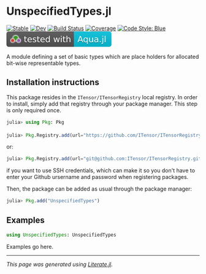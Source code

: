# UnspecifiedTypes.jl

[![Stable](https://img.shields.io/badge/docs-stable-blue.svg)](https://ITensor.github.io/UnspecifiedTypes.jl/stable/)
[![Dev](https://img.shields.io/badge/docs-dev-blue.svg)](https://ITensor.github.io/UnspecifiedTypes.jl/dev/)
[![Build Status](https://github.com/ITensor/UnspecifiedTypes.jl/actions/workflows/CI.yml/badge.svg?branch=main)](https://github.com/ITensor/UnspecifiedTypes.jl/actions/workflows/CI.yml?query=branch%3Amain)
[![Coverage](https://codecov.io/gh/ITensor/UnspecifiedTypes.jl/branch/main/graph/badge.svg)](https://codecov.io/gh/ITensor/UnspecifiedTypes.jl)
[![Code Style: Blue](https://img.shields.io/badge/code%20style-blue-4495d1.svg)](https://github.com/invenia/BlueStyle)
[![Aqua](https://raw.githubusercontent.com/JuliaTesting/Aqua.jl/master/badge.svg)](https://github.com/JuliaTesting/Aqua.jl)

A module defining a set of basic types which are place holders for allocated bit-wise representable types.

## Installation instructions

This package resides in the `ITensor/ITensorRegistry` local registry.
In order to install, simply add that registry through your package manager.
This step is only required once.
```julia
julia> using Pkg: Pkg

julia> Pkg.Registry.add(url="https://github.com/ITensor/ITensorRegistry")
```
or:
```julia
julia> Pkg.Registry.add(url="git@github.com:ITensor/ITensorRegistry.git")
```
if you want to use SSH credentials, which can make it so you don't have to enter your Github ursername and password when registering packages.

Then, the package can be added as usual through the package manager:

```julia
julia> Pkg.add("UnspecifiedTypes")
```

## Examples

````julia
using UnspecifiedTypes: UnspecifiedTypes
````

Examples go here.

---

*This page was generated using [Literate.jl](https://github.com/fredrikekre/Literate.jl).*

